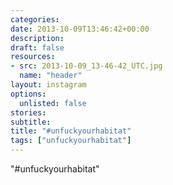 ```yaml
---
categories:
date: 2013-10-09T13:46:42+00:00
description:
draft: false
resources:
- src: 2013-10-09_13-46-42_UTC.jpg
  name: "header"
layout: instagram
options:
  unlisted: false
stories:
subtitle:
title: "#unfuckyourhabitat"
tags: ["unfuckyourhabitat"]
---
```


"#unfuckyourhabitat"
